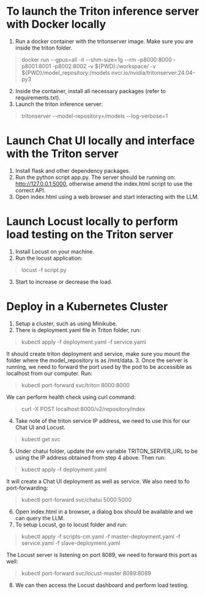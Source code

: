 # To launch the Triton inference server with Docker locally

1. Run a docker container with the tritonserver image. Make sure you are inside the triton folder.
  > docker run --gpus=all -it --shm-size=1g --rm -p8000:8000 -p8001:8001 -p8002:8002 -v ${PWD}:/workspace/ -v ${PWD}/model_repository:/models nvcr.io/nvidia/tritonserver:24.04-py3
2. Inside the container, install all necessary packages (refer to requirements.txt).
3. Launch the triton inference server:
  > tritonserver --model-repository=/models --log-verbose=1


# Launch Chat UI locally and interface with the Triton server

1. Install flask and other dependency packages.
2. Run the python script app.py. The server should be running on: http://127.0.0.1:5000, otherwise amend the index.html script to use the correct API.
3. Open index.html using a web browser and start interacting with the LLM.


# Launch Locust locally to perform load testing on the Triton server

1. Install Locust on your machine.
2. Run the locust application: 
  > locust -f script.py
3. Start to increase or decrease the load.


# Deploy in a Kubernetes Cluster

1. Setup a cluster, such as using Minikube.
2. There is deployment.yaml file in Triton folder, run:
  > kubectl apply -f deployment.yaml -f service.yaml

It should create triton deployment and service, make sure you mount the folder where the model_repository is as /mnt/data. 
3. Once the server is running, we need to forward the port used by the pod to be accessible as localhost from our computer. Run:
  > kubectl port-forward svc/triton 8000:8000
  
We can perform health check using curl command:
  > curl -X POST localhost:8000/v2/repository/index
4. Take note of the triton service IP address, we need to use this for our Chat UI and Locust.
  > kubectl get svc
5. Under chatui folder, update the env variable TRITON_SERVER_URL to be using the IP address obtained from step 4 above. Then run:
  > kubectl apply -f deployment.yaml
  
It will create a Chat UI deployment as well as service. We also need to fo port-forwarding:
  > kubectl port-forward svc/chatui 5000:5000
6. Open index.html in a browser, a dialog box should be available and we can query the LLM.
7. To setup Locust, go to locust folder and run:
  > kubectl apply -f scripts-cm.yaml -f master-deployment.yaml -f service.yaml -f slave-deployment.yaml
  
The Locust server is listening on port 8089, we need to forward this port as well:
  > kubectl port-forward svc/locust-master 8089:8089
8. We can then access the Locust dashboard and perform load testing.